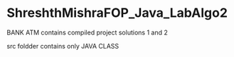 # ShreshthMishraFOP_Java_LabAlgo2


BANK ATM contains compiled project solutions 1 and 2 

src foldder contains only JAVA CLASS
